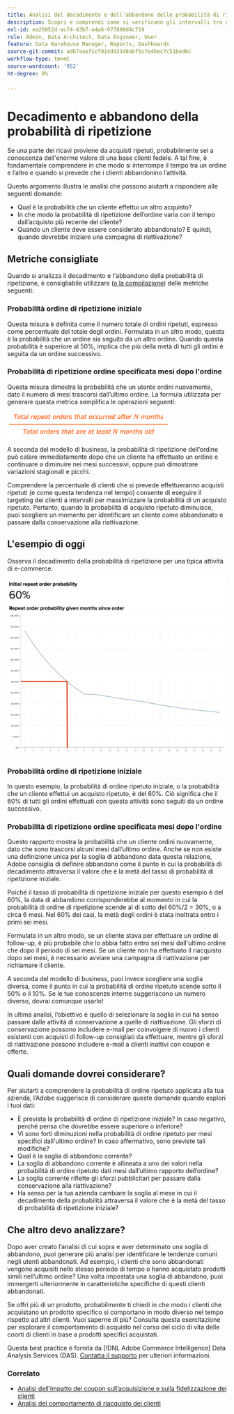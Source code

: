 ```yaml
---
title: Analisi del decadimento e dell'abbandono delle probabilità di ripetizione
description: Scopri e comprendi come si verificano gli intervalli tra gli ordini e quando si prevede un abbandono dei clienti.
exl-id: ea26052d-ac74-43b7-a4a6-977800d4c719
role: Admin, Data Architect, Data Engineer, User
feature: Data Warehouse Manager, Reports, Dashboards
source-git-commit: adb7aaef1cf914d43348abf5c7e4bec7c51bed0c
workflow-type: tm+mt
source-wordcount: '952'
ht-degree: 0%

---
```


# Decadimento e abbandono della probabilità di ripetizione

Se una parte dei ricavi proviene da acquisti ripetuti, probabilmente sei a conoscenza dell&#39;enorme valore di una base clienti fedele. A tal fine, è fondamentale comprendere in che modo si interrompe il tempo tra un ordine e l’altro e quando si prevede che i clienti abbandonino l’attività.

Questo argomento illustra le analisi che possono aiutarti a rispondere alle seguenti domande:

* Qual è la probabilità che un cliente effettui un altro acquisto?
* In che modo la probabilità di ripetizione dell’ordine varia con il tempo dall’acquisto più recente del cliente?
* Quando un cliente deve essere considerato abbandonato? E quindi, quando dovrebbe iniziare una campagna di riattivazione?

## Metriche consigliate

Quando si analizza il decadimento e l&#39;abbandono della probabilità di ripetizione, è consigliabile utilizzare ([o la compilazione](../../data-user/reports/ess-manage-data-metrics.md)) delle metriche seguenti:

### Probabilità ordine di ripetizione iniziale

Questa misura è definita come il numero totale di ordini ripetuti, espresso come percentuale del totale degli ordini. Formulata in un altro modo, questa è la probabilità che un ordine sia seguito da un altro ordine. Quando questa probabilità è superiore al 50%, implica che più della metà di tutti gli ordini è seguita da un ordine successivo.

### Probabilità di ripetizione ordine specificata mesi dopo l&#39;ordine

Questa misura dimostra la probabilità che un utente ordini nuovamente, dato il numero di mesi trascorsi dall’ultimo ordine. La formula utilizzata per generare questa metrica semplifica le operazioni seguenti:

![Formula di probabilità di ripetizione](../../assets/Repeat_probability_formula.png)

A seconda del modello di business, la probabilità di ripetizione dell’ordine può calare immediatamente dopo che un cliente ha effettuato un ordine e continuare a diminuire nei mesi successivi, oppure può dimostrare variazioni stagionali e picchi.

Comprendere la percentuale di clienti che si prevede effettueranno acquisti ripetuti (e come questa tendenza nel tempo) consente di eseguire il targeting dei clienti a intervalli per massimizzare la probabilità di un acquisto ripetuto. Pertanto, quando la probabilità di acquisto ripetuto diminuisce, puoi scegliere un momento per identificare un cliente come abbandonato e passare dalla conservazione alla riattivazione.

## L&#39;esempio di oggi

Osserva il decadimento della probabilità di ripetizione per una tipica attività di e-commerce.

![Probabilità ordine di ripetizione iniziale probabilità ordine di ripetizione data mesi dall&#39;ordine.](../../assets/Order_probability_reports.png)

### Probabilità ordine di ripetizione iniziale

In questo esempio, la probabilità di ordine ripetuto iniziale, o la probabilità che un cliente effettui un acquisto ripetuto, è del 60%. Ciò significa che il 60% di tutti gli ordini effettuati con questa attività sono seguiti da un ordine successivo.

### Probabilità di ripetizione ordine specificata mesi dopo l&#39;ordine

Questo rapporto mostra la probabilità che un cliente ordini nuovamente, dato che sono trascorsi alcuni mesi dall’ultimo ordine. Anche se non esiste una definizione unica per la soglia di abbandono data questa relazione, Adobe consiglia di definire abbandono come il punto in cui la probabilità di decadimento attraversa il valore che è la metà del tasso di probabilità di ripetizione iniziale.

Poiché il tasso di probabilità di ripetizione iniziale per questo esempio è del 60%, la data di abbandono corrisponderebbe al momento in cui la probabilità di ordine di ripetizione scende al di sotto del 60%/2 = 30%, o a circa 6 mesi. Nel 60% dei casi, la metà degli ordini è stata inoltrata entro i primi sei mesi.

Formulata in un altro modo, se un cliente stava per effettuare un ordine di follow-up, è più probabile che lo abbia fatto entro sei mesi dall&#39;ultimo ordine che dopo il periodo di sei mesi. Se un cliente non ha effettuato il riacquisto dopo sei mesi, è necessario avviare una campagna di riattivazione per richiamare il cliente.

A seconda del modello di business, puoi invece scegliere una soglia diversa, come il punto in cui la probabilità di ordine ripetuto scende sotto il 50% o il 10%. Se le tue conoscenze interne suggeriscono un numero diverso, dovrai comunque usarlo!

In ultima analisi, l’obiettivo è quello di selezionare la soglia in cui ha senso passare dalle attività di conservazione a quelle di riattivazione. Gli sforzi di conservazione possono includere e-mail per coinvolgere di nuovo i clienti esistenti con acquisti di follow-up consigliati da effettuare, mentre gli sforzi di riattivazione possono includere e-mail a clienti inattivi con coupon e offerte.

## Quali domande dovrei considerare?

Per aiutarti a comprendere la probabilità di ordine ripetuto applicata alla tua azienda, l’Adobe suggerisce di considerare queste domande quando esplori i tuoi dati:

* È prevista la probabilità di ordine di ripetizione iniziale? In caso negativo, perché pensa che dovrebbe essere superiore o inferiore?
* Vi sono forti diminuzioni nella probabilità di ordine ripetuto per mesi specifici dall&#39;ultimo ordine? In caso affermativo, sono previste tali modifiche?
* Qual è la soglia di abbandono corrente?
* La soglia di abbandono corrente è allineata a uno dei valori nella probabilità di ordine ripetuto dati mesi dall’ultimo rapporto dell’ordine?
* La soglia corrente riflette gli sforzi pubblicitari per passare dalla conservazione alla riattivazione?
* Ha senso per la tua azienda cambiare la soglia al mese in cui il decadimento della probabilità attraversa il valore che è la metà del tasso di probabilità di ripetizione iniziale?

## Che altro devo analizzare?

Dopo aver creato l’analisi di cui sopra e aver determinato una soglia di abbandono, puoi generare più analisi per identificare le tendenze comuni negli utenti abbandonati. Ad esempio, i clienti che sono abbandonati vengono acquisiti nello stesso periodo di tempo o hanno acquistato prodotti simili nell’ultimo ordine? Una volta impostata una soglia di abbandono, puoi immergerti ulteriormente in caratteristiche specifiche di questi clienti abbandonati.

Se offri più di un prodotto, probabilmente ti chiedi in che modo i clienti che acquistano un prodotto specifico si comportano in modo diverso nel tempo rispetto ad altri clienti. Vuoi saperne di più? Consulta questa esercitazione per esplorare il comportamento di acquisto nel corso del ciclo di vita delle coorti di clienti in base a prodotti specifici acquistati.

Questa best practice è fornita da [!DNL Adobe Commerce Intelligence] Data Analysis Services (DAS). [Contatta il supporto](https://experienceleague.adobe.com/docs/commerce-knowledge-base/kb/troubleshooting/miscellaneous/mbi-service-policies.html) per ulteriori informazioni.

### Correlato

* [Analisi dell’impatto dei coupon sull’acquisizione e sulla fidelizzazione dei clienti](../analysis/coupon-impact.md)
* [Analisi del comportamento di riacquisto dei clienti](../analysis/repurchase-behavior.md)
